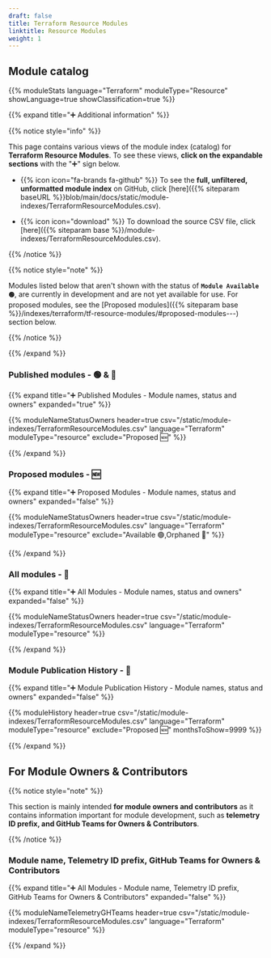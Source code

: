 ```yaml
---
draft: false
title: Terraform Resource Modules
linktitle: Resource Modules
weight: 1
---
```


## Module catalog

{{% moduleStats language="Terraform" moduleType="Resource" showLanguage=true showClassification=true %}}

{{% expand title="➕ Additional information" %}}

{{% notice style="info" %}}

This page contains various views of the module index (catalog) for **Terraform Resource Modules**. To see these views, **click on the expandable sections** with the "➕" sign below.

- {{% icon icon="fa-brands fa-github" %}} To see the **full, unfiltered, unformatted module index** on GitHub, click [here]({{% siteparam baseURL %}}blob/main/docs/static/module-indexes/TerraformResourceModules.csv).

- {{% icon icon="download" %}} To download the source CSV file, click [here]({{% siteparam base %}}/module-indexes/TerraformResourceModules.csv).

{{% /notice %}}

{{% notice style="note" %}}

Modules listed below that aren't shown with the status of **`Module Available 🟢`**, are currently in development and are not yet available for use. For proposed modules, see the [Proposed modules]({{% siteparam base %}}/indexes/terraform/tf-resource-modules/#proposed-modules---) section below.

{{% /notice %}}

{{% /expand %}}

### Published modules - 🟢 & 👀

{{% expand title="➕ Published Modules - Module names, status and owners" expanded="true" %}}

{{% moduleNameStatusOwners header=true csv="/static/module-indexes/TerraformResourceModules.csv" language="Terraform" moduleType="resource" exclude="Proposed :new:" %}}

{{% /expand %}}

### Proposed modules - 🆕

{{% expand title="➕ Proposed Modules - Module names, status and owners" expanded="false" %}}

{{% moduleNameStatusOwners header=true csv="/static/module-indexes/TerraformResourceModules.csv" language="Terraform" moduleType="resource" exclude="Available :green_circle:,Orphaned :eyes:" %}}

{{% /expand %}}

### All modules - 📇

{{% expand title="➕ All Modules - Module names, status and owners" expanded="false" %}}

{{% moduleNameStatusOwners header=true csv="/static/module-indexes/TerraformResourceModules.csv" language="Terraform" moduleType="resource" %}}

{{% /expand %}}

### Module Publication History - 📅

{{% expand title="➕ Module Publication History - Module names, status and owners" expanded="false" %}}

{{% moduleHistory header=true csv="/static/module-indexes/TerraformResourceModules.csv" language="Terraform" moduleType="resource" exclude="Proposed :new:" monthsToShow=9999 %}}

{{% /expand %}}

## For Module Owners & Contributors

{{% notice style="note" %}}

This section is mainly intended **for module owners and contributors** as it contains information important for module development, such as **telemetry ID prefix, and GitHub Teams for Owners & Contributors**.

{{% /notice %}}

### Module name, Telemetry ID prefix, GitHub Teams for Owners & Contributors

{{% expand title="➕ All Modules - Module name, Telemetry ID prefix, GitHub Teams for Owners & Contributors" expanded="false" %}}

{{% moduleNameTelemetryGHTeams header=true csv="/static/module-indexes/TerraformResourceModules.csv" language="Terraform" moduleType="resource" %}}

{{% /expand %}}
